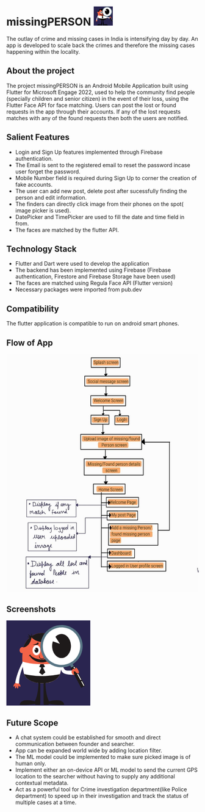# missingPERSON ![Logo](images/readme.png)


The outlay of crime and missing cases in India is intensifying
day by day. An app is developed to scale back the crimes and
therefore the missing cases happening within the locality.







## About the project


The project missingPERSON is an Android Mobile Application built
using Flutter for Microsoft Engage 2022, used to help the community
find people (specially children and senior citizen) in the event
of their loss, using the Flutter Face API for face matching.
Users can post the lost or found requests in the app through their
accounts. If any of the lost requests matches with any of the found requests
then both the users are notified. 




## Salient Features



- Login and Sign Up features implemented through Firebase authentication.
- The Email is sent to the registered email to reset the password incase user forget the password.
- Mobile Number field is required during Sign Up to corner the creation of fake accounts.
- The user can add new post, delete post after sucessfully finding the person and edit information.
- The finders can directly click image from their phones on the spot( image picker is used).
- DatePicker and TimePicker are used to fill the date and time field in from.
- The faces are matched by the flutter API.

## Technology Stack

- Flutter and Dart were used to develop the application
- The backend has been implemented using Firebase (Firebase authentication, Firestore and Firebase Storage have been used)
- The faces are matched using Regula Face API (Flutter version)
- Necessary packages were imported from pub.dev


## Compatibility


The flutter application is compatible to run on android smart phones.


## Flow of App

![flow chart](images/Readme_flowchart.jpg)


## Screenshots

![Splash Screen](images/logo1.png)  



## Future Scope

- A chat system could be established for smooth and direct communication between founder and searcher.
- App can be expanded world wide by adding location filter.
- The ML model could be implemented to make sure picked image is of human only.
- Implement either an on-device API or ML model to send the current GPS location to the searcher without having to supply any additional contextual metadata.
- Act as a powerful tool for Crime investigation department(like Police department) to speed up in their investigation and track the status of multiple cases at a time.